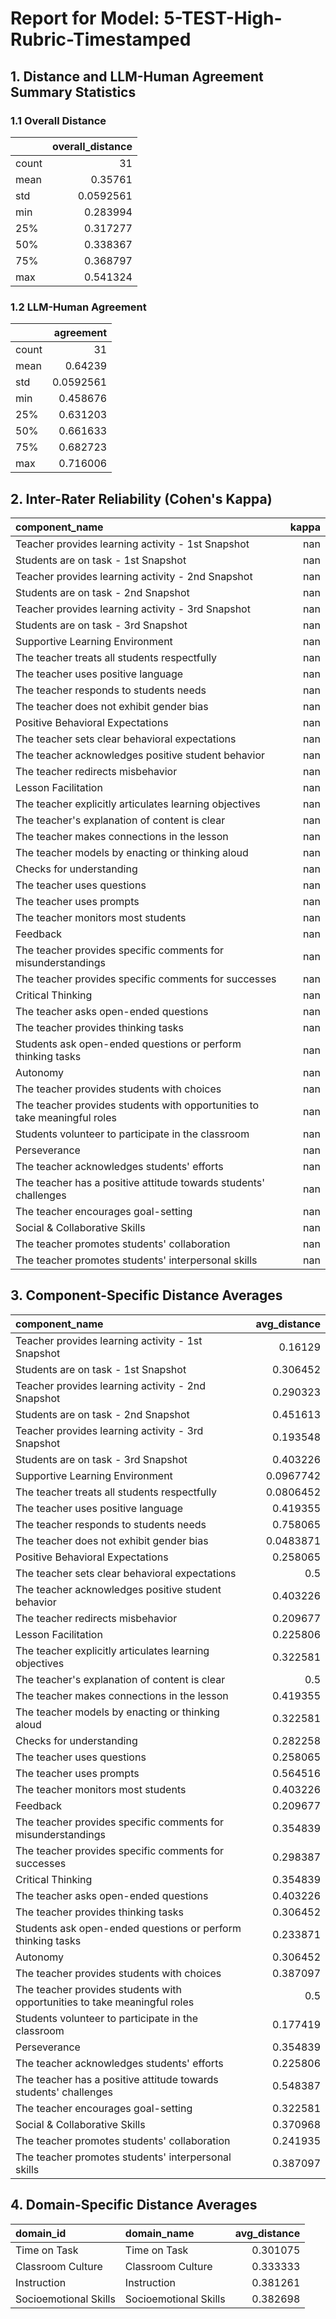 # Report for Model: **5-TEST-High-Rubric-Timestamped**

## 1. Distance and LLM-Human Agreement Summary Statistics

### 1.1 Overall Distance

|       |   overall_distance |
|:------|-------------------:|
| count |         31         |
| mean  |          0.35761   |
| std   |          0.0592561 |
| min   |          0.283994  |
| 25%   |          0.317277  |
| 50%   |          0.338367  |
| 75%   |          0.368797  |
| max   |          0.541324  |

### 1.2 LLM-Human Agreement

|       |   agreement |
|:------|------------:|
| count |  31         |
| mean  |   0.64239   |
| std   |   0.0592561 |
| min   |   0.458676  |
| 25%   |   0.631203  |
| 50%   |   0.661633  |
| 75%   |   0.682723  |
| max   |   0.716006  |

## 2. Inter-Rater Reliability (Cohen's Kappa)

| component_name                                                            |   kappa |
|:--------------------------------------------------------------------------|--------:|
| Teacher provides learning activity - 1st Snapshot                         |     nan |
| Students are on task - 1st Snapshot                                       |     nan |
| Teacher provides learning activity - 2nd Snapshot                         |     nan |
| Students are on task - 2nd Snapshot                                       |     nan |
| Teacher provides learning activity - 3rd Snapshot                         |     nan |
| Students are on task - 3rd Snapshot                                       |     nan |
| Supportive Learning Environment                                           |     nan |
| The teacher treats all students respectfully                              |     nan |
| The teacher uses positive language                                        |     nan |
| The teacher responds to students needs                                    |     nan |
| The teacher does not exhibit gender bias                                  |     nan |
| Positive Behavioral Expectations                                          |     nan |
| The teacher sets clear behavioral expectations                            |     nan |
| The teacher acknowledges positive student behavior                        |     nan |
| The teacher redirects misbehavior                                         |     nan |
| Lesson Facilitation                                                       |     nan |
| The teacher explicitly articulates learning objectives                    |     nan |
| The teacher's explanation of content is clear                             |     nan |
| The teacher makes connections in the lesson                               |     nan |
| The teacher models by enacting or thinking aloud                          |     nan |
| Checks for understanding                                                  |     nan |
| The teacher uses questions                                                |     nan |
| The teacher uses prompts                                                  |     nan |
| The teacher monitors most students                                        |     nan |
| Feedback                                                                  |     nan |
| The teacher provides specific comments for misunderstandings              |     nan |
| The teacher provides specific comments for successes                      |     nan |
| Critical Thinking                                                         |     nan |
| The teacher asks open-ended questions                                     |     nan |
| The teacher provides thinking tasks                                       |     nan |
| Students ask open-ended questions or perform thinking tasks               |     nan |
| Autonomy                                                                  |     nan |
| The teacher provides students with choices                                |     nan |
| The teacher provides students with opportunities to take meaningful roles |     nan |
| Students volunteer to participate in the classroom                        |     nan |
| Perseverance                                                              |     nan |
| The teacher acknowledges students' efforts                                |     nan |
| The teacher has a positive attitude towards students' challenges          |     nan |
| The teacher encourages goal-setting                                       |     nan |
| Social & Collaborative Skills                                             |     nan |
| The teacher promotes students' collaboration                              |     nan |
| The teacher promotes students' interpersonal skills                       |     nan |

## 3. Component-Specific Distance Averages

| component_name                                                            |   avg_distance |
|:--------------------------------------------------------------------------|---------------:|
| Teacher provides learning activity - 1st Snapshot                         |      0.16129   |
| Students are on task - 1st Snapshot                                       |      0.306452  |
| Teacher provides learning activity - 2nd Snapshot                         |      0.290323  |
| Students are on task - 2nd Snapshot                                       |      0.451613  |
| Teacher provides learning activity - 3rd Snapshot                         |      0.193548  |
| Students are on task - 3rd Snapshot                                       |      0.403226  |
| Supportive Learning Environment                                           |      0.0967742 |
| The teacher treats all students respectfully                              |      0.0806452 |
| The teacher uses positive language                                        |      0.419355  |
| The teacher responds to students needs                                    |      0.758065  |
| The teacher does not exhibit gender bias                                  |      0.0483871 |
| Positive Behavioral Expectations                                          |      0.258065  |
| The teacher sets clear behavioral expectations                            |      0.5       |
| The teacher acknowledges positive student behavior                        |      0.403226  |
| The teacher redirects misbehavior                                         |      0.209677  |
| Lesson Facilitation                                                       |      0.225806  |
| The teacher explicitly articulates learning objectives                    |      0.322581  |
| The teacher's explanation of content is clear                             |      0.5       |
| The teacher makes connections in the lesson                               |      0.419355  |
| The teacher models by enacting or thinking aloud                          |      0.322581  |
| Checks for understanding                                                  |      0.282258  |
| The teacher uses questions                                                |      0.258065  |
| The teacher uses prompts                                                  |      0.564516  |
| The teacher monitors most students                                        |      0.403226  |
| Feedback                                                                  |      0.209677  |
| The teacher provides specific comments for misunderstandings              |      0.354839  |
| The teacher provides specific comments for successes                      |      0.298387  |
| Critical Thinking                                                         |      0.354839  |
| The teacher asks open-ended questions                                     |      0.403226  |
| The teacher provides thinking tasks                                       |      0.306452  |
| Students ask open-ended questions or perform thinking tasks               |      0.233871  |
| Autonomy                                                                  |      0.306452  |
| The teacher provides students with choices                                |      0.387097  |
| The teacher provides students with opportunities to take meaningful roles |      0.5       |
| Students volunteer to participate in the classroom                        |      0.177419  |
| Perseverance                                                              |      0.354839  |
| The teacher acknowledges students' efforts                                |      0.225806  |
| The teacher has a positive attitude towards students' challenges          |      0.548387  |
| The teacher encourages goal-setting                                       |      0.322581  |
| Social & Collaborative Skills                                             |      0.370968  |
| The teacher promotes students' collaboration                              |      0.241935  |
| The teacher promotes students' interpersonal skills                       |      0.387097  |

## 4. Domain-Specific Distance Averages

| domain_id             | domain_name           |   avg_distance |
|:----------------------|:----------------------|---------------:|
| Time on Task          | Time on Task          |       0.301075 |
| Classroom Culture     | Classroom Culture     |       0.333333 |
| Instruction           | Instruction           |       0.381261 |
| Socioemotional Skills | Socioemotional Skills |       0.382698 |
